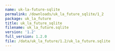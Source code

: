 ```yaml
---
name: uk-la-future-sqlite
permalink: /downloads/uk_la_future_sqlite/1_2
package: uk_la_future
title: uk_la_future_sqlite
filename: uk_la_future.sqlite
version: '1.2'
full_version: 1.2.0
file: /data/uk_la_future/1.2/uk_la_future.sqlite
---
```

